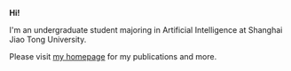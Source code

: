 **Hi!**

I'm an undergraduate student majoring in Artificial Intelligence at Shanghai Jiao Tong University.

Please visit [my homepage](https://rafadd.github.io) for my publications and more.
